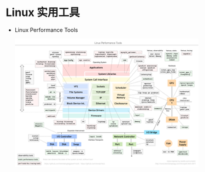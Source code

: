 # Linux 实用工具

- Linux Performance Tools

  ![Linux Performance Tools](images/linux_perf_tools_full.png)
